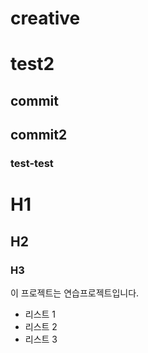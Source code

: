 # creative
# test2
## commit
## commit2
### test-test

# H1
## H2
### H3

이 프로젝트는 연습프로젝트입니다.

- 리스트 1
- 리스트 2
- 리스트 3

 


